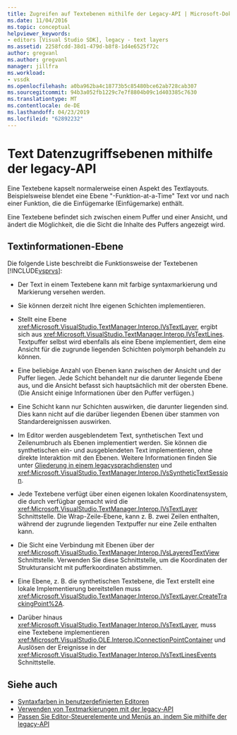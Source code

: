 ```yaml
---
title: Zugreifen auf Textebenen mithilfe der Legacy-API | Microsoft-Dokumentation
ms.date: 11/04/2016
ms.topic: conceptual
helpviewer_keywords:
- editors [Visual Studio SDK], legacy - text layers
ms.assetid: 2258fcdd-38d1-479d-b8f8-1d4e6525f72c
author: gregvanl
ms.author: gregvanl
manager: jillfra
ms.workload:
- vssdk
ms.openlocfilehash: a0ba962ba4c18773b5c85480bce62ab728cab307
ms.sourcegitcommit: 94b3a052fb1229c7e7f8804b09c1d403385c7630
ms.translationtype: MT
ms.contentlocale: de-DE
ms.lasthandoff: 04/23/2019
ms.locfileid: "62892232"
---
```

# <a name="access-text-layers-by-using-the-legacy-api"></a>Text Datenzugriffsebenen mithilfe der legacy-API
Eine Textebene kapselt normalerweise einen Aspekt des Textlayouts. Beispielsweise blendet eine Ebene "-Funktion-at-a-Time" Text vor und nach einer Funktion, die die Einfügemarke (Einfügemarke) enthält.

 Eine Textebene befindet sich zwischen einem Puffer und einer Ansicht, und ändert die Möglichkeit, die die Sicht die Inhalte des Puffers angezeigt wird.

## <a name="text-layer-information"></a>Textinformationen-Ebene
 Die folgende Liste beschreibt die Funktionsweise der Textebenen [!INCLUDE[vsprvs](../code-quality/includes/vsprvs_md.md)]:

- Der Text in einem Textebene kann mit farbige syntaxmarkierung und Markierung versehen werden.

- Sie können derzeit nicht Ihre eigenen Schichten implementieren.

- Stellt eine Ebene <xref:Microsoft.VisualStudio.TextManager.Interop.IVsTextLayer>, ergibt sich aus <xref:Microsoft.VisualStudio.TextManager.Interop.IVsTextLines>. Textpuffer selbst wird ebenfalls als eine Ebene implementiert, dem eine Ansicht für die zugrunde liegenden Schichten polymorph behandeln zu können.

- Eine beliebige Anzahl von Ebenen kann zwischen der Ansicht und der Puffer liegen. Jede Schicht behandelt nur die darunter liegende Ebene aus, und die Ansicht befasst sich hauptsächlich mit der obersten Ebene. (Die Ansicht einige Informationen über den Puffer verfügen.)

- Eine Schicht kann nur Schichten auswirken, die darunter liegenden sind. Dies kann nicht auf die darüber liegenden Ebenen über stammen von Standardereignissen auswirken.

- Im Editor werden ausgeblendetem Text, synthetischen Text und Zeilenumbruch als Ebenen implementiert werden. Sie können die synthetischen ein- und ausgeblendeten Text implementieren, ohne direkte Interaktion mit den Ebenen. Weitere Informationen finden Sie unter [Gliederung in einem legacysprachdiensten](../extensibility/internals/outlining-in-a-legacy-language-service.md) und <xref:Microsoft.VisualStudio.TextManager.Interop.IVsSyntheticTextSession>.

- Jede Textebene verfügt über einen eigenen lokalen Koordinatensystem, die durch verfügbar gemacht wird die <xref:Microsoft.VisualStudio.TextManager.Interop.IVsTextLayer> Schnittstelle. Die Wrap-Zeile-Ebene, kann z. B. zwei Zeilen enthalten, während der zugrunde liegenden Textpuffer nur eine Zeile enthalten kann.

- Die Sicht eine Verbindung mit Ebenen über der <xref:Microsoft.VisualStudio.TextManager.Interop.IVsLayeredTextView> Schnittstelle. Verwenden Sie diese Schnittstelle, um die Koordinaten der Strukturansicht mit pufferkoordinaten abstimmen.

- Eine Ebene, z. B. die synthetischen Textebene, die Text erstellt eine lokale Implementierung bereitstellen muss <xref:Microsoft.VisualStudio.TextManager.Interop.IVsTextLayer.CreateTrackingPoint%2A>.

- Darüber hinaus <xref:Microsoft.VisualStudio.TextManager.Interop.IVsTextLayer>, muss eine Textebene implementieren <xref:Microsoft.VisualStudio.OLE.Interop.IConnectionPointContainer> und Auslösen der Ereignisse in der <xref:Microsoft.VisualStudio.TextManager.Interop.IVsTextLinesEvents> Schnittstelle.

## <a name="see-also"></a>Siehe auch
- [Syntaxfarben in benutzerdefinierten Editoren](../extensibility/syntax-coloring-in-custom-editors.md)
- [Verwenden von Textmarkierungen mit der legacy-API](../extensibility/using-text-markers-with-the-legacy-api.md)
- [Passen Sie Editor-Steuerelemente und Menüs an, indem Sie mithilfe der legacy-API](../extensibility/customizing-editor-controls-and-menus-by-using-the-legacy-api.md)